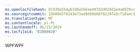 ```yaml
---
ms.openlocfilehash: 07439a554abfd0a5b6ae407d2d029d2e4a0970cc
ms.sourcegitcommit: 1bb00d2f4343e73ae8d58668f02297a3cf10a4c1
ms.translationtype: MT
ms.contentlocale: pl-PL
ms.lasthandoff: 06/15/2019
ms.locfileid: "63869828"
---
```

<span data-ttu-id="3aeaf-101">WPF</span><span class="sxs-lookup"><span data-stu-id="3aeaf-101">WPF</span></span>